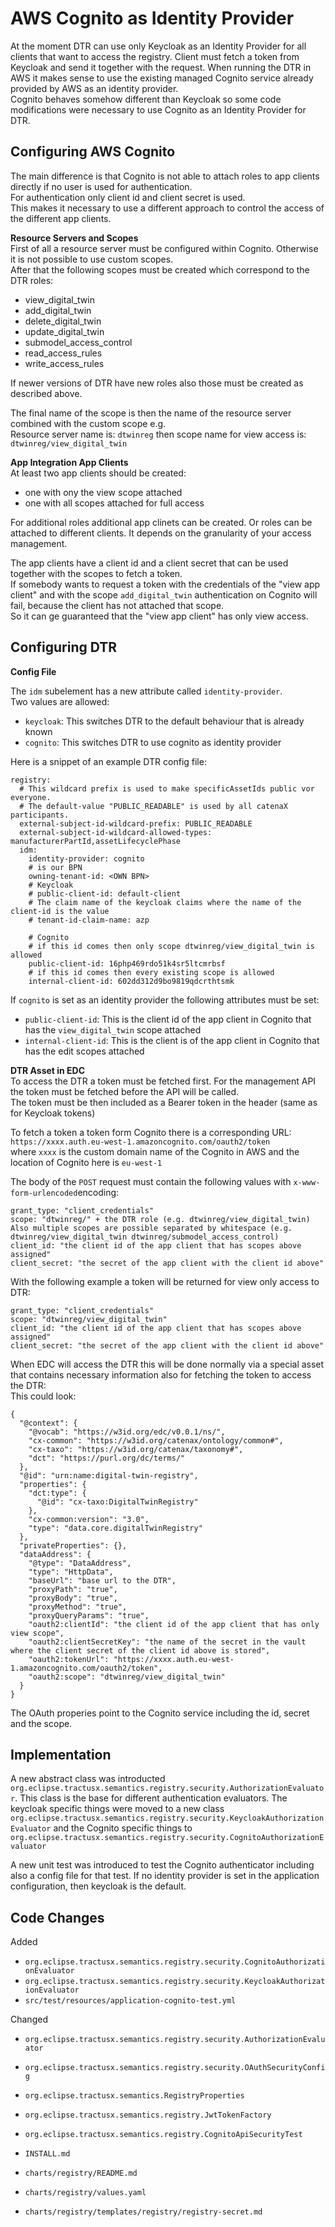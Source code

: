 <!--
    Copyright (c) 2024 Draexlmaier Group
-->

# AWS Cognito as Identity Provider
At the moment DTR can use only Keycloak as an Identity Provider for all clients that want to access the registry. Client must fetch a token from Keycloak and send it together with the request.
When running the DTR in AWS it makes sense to use the existing managed Cognito service already provided by AWS as an identity provider.  
Cognito behaves somehow different than Keycloak so some code modifications were necessary to use Cognito as an Identity Provider for DTR.

## Configuring AWS Cognito
The main difference is that Cognito is not able to attach roles to app clients directly if no user is used for authentication.  
For authentication only client id and client secret is used.  
This makes it necessary to use a different approach to control the access of the different app clients.

**Resource Servers and Scopes**  
First of all a resource server must be configured within Cognito. Otherwise it is not possible to use custom scopes.  
After that the following scopes must be created which correspond to the DTR roles:
- view_digital_twin
- add_digital_twin
- delete_digital_twin
- update_digital_twin
- submodel_access_control
- read_access_rules
- write_access_rules

If newer versions of DTR have new roles also those must be created as described above.

The final name of the scope is then the name of the resource server combined with the custom scope e.g.  
Resource server name is: `dtwinreg` then scope name for view access is: `dtwinreg/view_digital_twin`

**App Integration App Clients**  
At least two app clients should be created:
- one with ony the view scope attached
- one with all scopes attached for full access

For additional roles additional app clinets can be created. Or roles can be attached to different clients.
It depends on the granularity of your access management.

The app clients have a client id and a client secret that can be used together with the scopes to fetch a token.  
If somebody wants to request a token with the credentials of the "view app client" and with the scope `add_digital_twin` authentication on Cognito will fail, because the client has not attached that scope.  
So it can ge guaranteed that the "view app client" has only view access.

## Configuring DTR

**Config File**

The `idm` subelement has a new attribute called `identity-provider`.  
Two values are allowed:
- `keycloak`: This switches DTR to the default behaviour that is already known
- `cognito`: This switches DTR to use cognito as identity provider

Here is a snippet of an example DTR config file:  
 
    registry:
      # This wildcard prefix is used to make specificAssetIds public vor everyone.
      # The default-value "PUBLIC_READABLE" is used by all catenaX participants.
      external-subject-id-wildcard-prefix: PUBLIC_READABLE
      external-subject-id-wildcard-allowed-types: manufacturerPartId,assetLifecyclePhase
      idm:
        identity-provider: cognito
        # is our BPN
        owning-tenant-id: <OWN BPN>
        # Keycloak
        # public-client-id: default-client
        # The claim name of the keycloak claims where the name of the client-id is the value
        # tenant-id-claim-name: azp    
    
        # Cognito
        # if this id comes then only scope dtwinreg/view_digital_twin is allowed
        public-client-id: 16php469rdo51k4sr5ltcmrbsf
        # if this id comes then every existing scope is allowed
        internal-client-id: 602dd312d9bo9819qdcrthtsmk

If `cognito` is set as an identity provider the following attributes must be set:

- `public-client-id`: This is the client id of the app client in Cognito that has the `view_digital_twin` scope attached
- `internal-client-id`: This is the client is of the app client in Cognito that has the edit scopes attached

**DTR Asset in EDC**  
To access the DTR a token must be fetched first. For the management API the token must be fetched before the API will be called.   
The token must be then included as a Bearer token in the header (same as for Keycloak tokens)

To fetch a token a token form Cognito there is a corresponding URL:  
`https://xxxx.auth.eu-west-1.amazoncognito.com/oauth2/token`  
where `xxxx` is the custom domain name of the Cognito in AWS and the location of Cognito here is `eu-west-1`   

The body of the `POST` request must contain the following values with `x-www-form-urlencoded`encoding:   

    grant_type: "client_credentials"
    scope: "dtwinreg/" + the DTR role (e.g. dtwinreg/view_digital_twin) Also multiple scopes are possible separated by whitespace (e.g. dtwinreg/view_digital_twin dtwinreg/submodel_access_control)
    client_id: "the client id of the app client that has scopes above assigned"
    client_secret: "the secret of the app client with the client id above"

With the following example a token will be returned for view only access to DTR:

    grant_type: "client_credentials"
    scope: "dtwinreg/view_digital_twin"
    client_id: "the client id of the app client that has scopes above assigned"
    client_secret: "the secret of the app client with the client id above"

When EDC will access the DTR this will be done normally via a special asset that contains necessary information also for fetching the token to access the DTR:  
This could look:

    {
      "@context": {
        "@vocab": "https://w3id.org/edc/v0.0.1/ns/",
        "cx-common": "https://w3id.org/catenax/ontology/common#",
        "cx-taxo": "https://w3id.org/catenax/taxonomy#",
        "dct": "https://purl.org/dc/terms/"
      },
      "@id": "urn:name:digital-twin-registry",
      "properties": {
        "dct:type": {
          "@id": "cx-taxo:DigitalTwinRegistry"
        },
        "cx-common:version": "3.0",
        "type": "data.core.digitalTwinRegistry"
      },
      "privateProperties": {},
      "dataAddress": {
        "@type": "DataAddress",
        "type": "HttpData",
        "baseUrl": "base url to the DTR",
        "proxyPath": "true",
        "proxyBody": "true",
        "proxyMethod": "true",
        "proxyQueryParams": "true",
        "oauth2:clientId": "the client id of the app client that has only view scope",
        "oauth2:clientSecretKey": "the name of the secret in the vault where the client secret of the client id above is stored",
        "oauth2:tokenUrl": "https://xxxx.auth.eu-west-1.amazoncognito.com/oauth2/token",
        "oauth2:scope": "dtwinreg/view_digital_twin"
      }
    }

The OAuth properies point to the Cognito service including the id, secret and the scope.

## Implementation
A new abstract class was introducted `org.eclipse.tractusx.semantics.registry.security.AuthorizationEvaluator`.
This class is the base for different authentication evaluators.
The keycloak specific things were moved to a new class `org.eclipse.tractusx.semantics.registry.security.KeycloakAuthorizationEvaluator`
and the Cognito specific things to `org.eclipse.tractusx.semantics.registry.security.CognitoAuthorizationEvaluator`

A new unit test was introduced to test the Cognito authenticator including also a config file for that test.
If no identity provider is set in the application configuration, then keycloak is the default.
    
## Code Changes
Added   
- `org.eclipse.tractusx.semantics.registry.security.CognitoAuthorizationEvaluator`   
- `org.eclipse.tractusx.semantics.registry.security.KeycloakAuthorizationEvaluator` 
- `src/test/resources/application-cognito-test.yml`

Changed 
- `org.eclipse.tractusx.semantics.registry.security.AuthorizationEvaluator`
- `org.eclipse.tractusx.semantics.registry.security.OAuthSecurityConfig`
- `org.eclipse.tractusx.semantics.RegistryProperties`
- `org.eclipse.tractusx.semantics.registry.JwtTokenFactory`
- `org.eclipse.tractusx.semantics.registry.CognitoApiSecurityTest`


- `INSTALL.md`
- `charts/registry/README.md`
- `charts/registry/values.yaml`
- `charts/registry/templates/registry/registry-secret.md`


